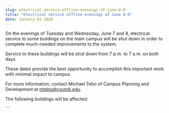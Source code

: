 ```yaml
---
slug: electrical-service-offline-evenings-of-june-8-9
title: "Electrical service offline evenings of June 8-9"
date: January 01 2020
---
```


 
<p>
  On the evenings of Tuesday and Wednesday, June 7 and 8, electrical service to
  some buildings on the main campus will be shut down in order to complete
  much&#45;needed improvements to the system.
</p>
<p>
  Service to these buildings will be shut down from 7 p.m. to 7 a.m. on both
  days.
</p>
<p>
  These dates provide the best opportunity to accomplish this important work
  with minimal impact to campus.
</p>
<p>
  For more information, contact Michael Tebo of Campus Planning and Development
  at
  <a
    href="m&#97;&#105;&#108;&#116;&#111;&#x3a;&#x6d;&#x74;&#x65;&#x62;o&#64;&#99;&#115;&#117;&#109;&#x62;&#x2e;&#x65;&#x64;&#x75;"
    >mtebo@csumb.edu</a
  >.
</p>
<p>The following buildings will be affected:</p>
```
